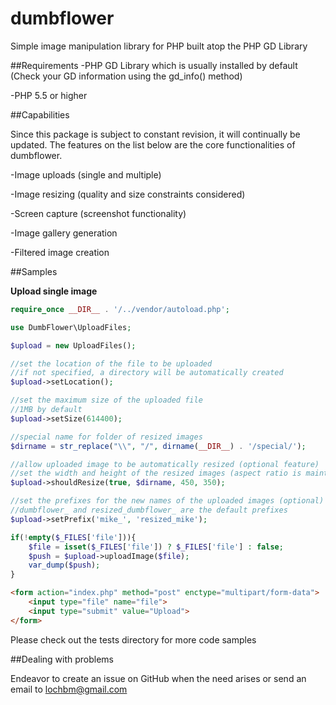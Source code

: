 # dumbflower
Simple image manipulation library for PHP built atop the PHP GD Library

##Requirements
-PHP GD Library which is usually installed by default (Check your GD information using the gd_info() method)

-PHP 5.5 or higher

##Capabilities

Since this package is subject to constant revision, it will continually be updated. The features on the list below are the core functionalities of dumbflower.

-Image uploads (single and multiple) 

-Image resizing (quality and size constraints considered) 

-Screen capture (screenshot functionality)

-Image gallery generation 

-Filtered image creation

##Samples

__Upload single image__

```php
require_once __DIR__ . '/../vendor/autoload.php';

use DumbFlower\UploadFiles;

$upload = new UploadFiles();

//set the location of the file to be uploaded
//if not specified, a directory will be automatically created
$upload->setLocation();

//set the maximum size of the uploaded file
//1MB by default
$upload->setSize(614400);

//special name for folder of resized images
$dirname = str_replace("\\", "/", dirname(__DIR__) . '/special/');

//allow uploaded image to be automatically resized (optional feature)
//set the width and height of the resized images (aspect ratio is maintained)
$upload->shouldResize(true, $dirname, 450, 350);

//set the prefixes for the new names of the uploaded images (optional)
//dumbflower_ and resized_dumbflower_ are the default prefixes
$upload->setPrefix('mike_', 'resized_mike');

if(!empty($_FILES['file'])){
	$file = isset($_FILES['file']) ? $_FILES['file'] : false;
	$push = $upload->uploadImage($file);
	var_dump($push);
}
```
```html
<form action="index.php" method="post" enctype="multipart/form-data">
	<input type="file" name="file">
	<input type="submit" value="Upload">
</form>
```

Please check out the tests directory for more code samples

##Dealing with problems

Endeavor to create an issue on GitHub when the need arises or send an email to lochbm@gmail.com
